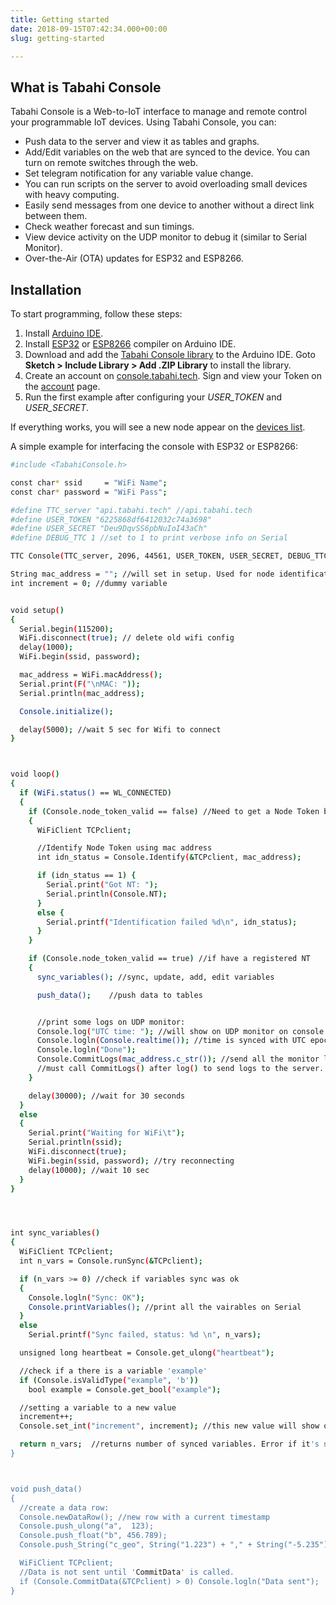 ```yaml
---
title: Getting started
date: 2018-09-15T07:42:34.000+00:00
slug: getting-started

---
```

## What is Tabahi Console

Tabahi Console is a Web-to-IoT interface to manage and remote control your programmable IoT devices. Using Tabahi Console, you can:

* Push data to the server and view it as tables and graphs.
* Add/Edit variables on the web that are synced to the device. You can turn on remote switches through the web.
* Set telegram notification for any variable value change.
* You can run scripts on the server to avoid overloading small devices with heavy computing.
* Easily send messages from one device to another without a direct link between them.
* Check weather forecast and sun timings.
* View device activity on the UDP monitor to debug it (similar to Serial Monitor).
* Over-the-Air (OTA) updates for ESP32 and ESP8266.

## Installation

To start programming, follow these steps:

1. Install [Arduino IDE](https://www.arduino.cc/en/software).
2. Install [ESP32](https://microcontrollerslab.com/install-esp32-arduino-ide/) or [ESP8266](https://microcontrollerslab.com/how-to-install-esp8266-board-arduino-ide/) compiler on Arduino IDE.
3. Download and add the [Tabahi Console library](https://github.com/tabahi/TabahiConsole) to the Arduino IDE. Goto **Sketch > Include Library > Add .ZIP Library** to install the library.
4. Create an account on [console.tabahi.tech](http://console.tabahi.tech). Sign and view your Token on the [account](http://console.tabahi.tech/#account) page.
5. Run the first example after configuring your _USER_TOKEN_ and _USER_SECRET_.

If everything works, you will see a new node appear on the [devices list](http://console.tabahi.tech/#nodes).

A simple example for interfacing the console with ESP32 or ESP8266:

```bash
#include <TabahiConsole.h>

const char* ssid     = "WiFi Name";
const char* password = "WiFi Pass";

#define TTC_server "api.tabahi.tech" //api.tabahi.tech
#define USER_TOKEN "6225868df6412032c74a3698"
#define USER_SECRET "Deu9DqvSS6pbNuIoI43aCh"
#define DEBUG_TTC 1 //set to 1 to print verbose info on Serial

TTC Console(TTC_server, 2096, 44561, USER_TOKEN, USER_SECRET, DEBUG_TTC);

String mac_address = ""; //will set in setup. Used for node identification.
int increment = 0; //dummy variable


void setup()
{
  Serial.begin(115200);
  WiFi.disconnect(true); // delete old wifi config
  delay(1000);
  WiFi.begin(ssid, password);

  mac_address = WiFi.macAddress();
  Serial.print(F("\nMAC: "));
  Serial.println(mac_address);

  Console.initialize();

  delay(5000); //wait 5 sec for Wifi to connect
}



void loop()
{
  if (WiFi.status() == WL_CONNECTED)
  {
    if (Console.node_token_valid == false) //Need to get a Node Token before anything else
    {
      WiFiClient TCPclient;

      //Identify Node Token using mac address
      int idn_status = Console.Identify(&TCPclient, mac_address);

      if (idn_status == 1) {
        Serial.print("Got NT: ");
        Serial.println(Console.NT);
      }
      else {
        Serial.printf("Identification failed %d\n", idn_status);
      }
    }

    if (Console.node_token_valid == true) //if have a registered NT
    {
      sync_variables(); //sync, update, add, edit variables

      push_data();    //push data to tables


      //print some logs on UDP monitor:
      Console.log("UTC time: "); //will show on UDP monitor on console.tabahi.tech
      Console.logln(Console.realtime()); //time is synced with UTC epoch in total seconds (unsigned long)
      Console.logln("Done");
      Console.CommitLogs(mac_address.c_str()); //send all the monitor logs to server, using mac address as the identifier
      //must call CommitLogs() after log() to send logs to the server.
    }

    delay(30000); //wait for 30 seconds
  }
  else
  {
    Serial.print("Waiting for WiFi\t");
    Serial.println(ssid);
    WiFi.disconnect(true);
    WiFi.begin(ssid, password); //try reconnecting
    delay(10000); //wait 10 sec
  }
}




int sync_variables()
{
  WiFiClient TCPclient;
  int n_vars = Console.runSync(&TCPclient);

  if (n_vars >= 0) //check if variables sync was ok
  {
    Console.logln("Sync: OK");
    Console.printVariables(); //print all the vairables on Serial
  }
  else
    Serial.printf("Sync failed, status: %d \n", n_vars);

  unsigned long heartbeat = Console.get_ulong("heartbeat");

  //check if a there is a variable 'example'
  if (Console.isValidType("example", 'b'))
    bool example = Console.get_bool("example");

  //setting a variable to a new value
  increment++;
  Console.set_int("increment", increment); //this new value will show on the console after the next sync cycle

  return n_vars;  //returns number of synced variables. Error if it's negative.
}



void push_data()
{
  //create a data row:
  Console.newDataRow(); //new row with a current timestamp
  Console.push_ulong("a",  123);
  Console.push_float("b", 456.789);
  Console.push_String("c_geo", String("1.223") + "," + String("-5.235"));  //heading including 'geo' will link to google maps

  WiFiClient TCPclient;
  //Data is not sent until 'CommitData' is called.
  if (Console.CommitData(&TCPclient) > 0) Console.logln("Data sent");
}
```
